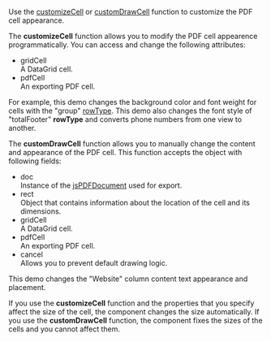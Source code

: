 Use the [customizeCell](/Documentation/ApiReference/Common/Object_Structures/ExportDataGridProps/#customizeCell) or [customDrawCell](/Documentation/ApiReference/Common/Object_Structures/ExportDataGridProps/#customDrawCell) function to customize the PDF cell appearance.

The **customizeCell** function allows you to modify the PDF cell appearence programmatically. You can access and change the following attributes:

- gridCell     
A DataGrid cell.
- pdfCell     
An exporting PDF cell.

For example, this demo changes the background color and font weight for cells with the "group" [rowType](/Documentation/ApiReference/UI_Components/dxDataGrid/Row/#rowType). This demo also changes the font style of "totalFooter" **rowType** and converts phone numbers from one view to another.

The **customDrawCell** function allows you to manually change the content and appearance of the PDF cell. This function accepts the object with following fields:

- doc    
Instance of the [jsPDFDocument](/api-reference/50%20Common/Object%20Structures/PdfExportDataGridProps/jsPDFDocument.md '/Documentation/ApiReference/Common/Object_Structures/PdfExportDataGridProps/#jsPDFDocument') used for export.
- rect    
Object that contains information about the location of the cell and its dimensions.
- gridCell    
A DataGrid cell.   
- pdfCell    
An exporting PDF cell.
- cancel   
Allows you to prevent default drawing logic.

This demo changes the "Website" column content text appearance and placement.

If you use the **customizeCell** function and the properties that you specify affect the size of the cell, the component changes the size automatically. If you use the **customDrawCell** function, the component fixes the sizes of the cells and you cannot affect them.


